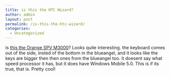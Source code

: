 ```yaml
---
title: is this the HTC Wizard?
author: admin
layout: post
permalink: /is-this-the-htc-wizard/
categories:
  - Uncategorized
---
```

is [this the Orange SPV M3000][1]? Looks quite interesting. the keyboard comes out of the side, insted of the bottom in the blueangel, and it looks like the keys are bigger then then ones from the blueangel too. it doesent say what speed processor it has, but it does have Windows Mobile 5.0. This is if its true, that is. Pretty cool!

 [1]: http://www.pocketpcthoughts.com/index.php?action=expand,41787
